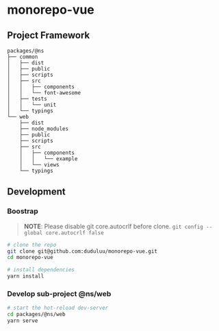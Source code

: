 # monorepo-vue

## Project Framework

```
packages/@ns
├── common
│   ├── dist
│   ├── public
│   ├── scripts
│   ├── src
│   │   ├── components
│   │   └── font-awesome
│   ├── tests
│   │   └── unit
│   └── typings
└── web
    ├── dist
    ├── node_modules
    ├── public
    ├── scripts
    ├── src
    │   ├── components
    │   │   └── example
    │   └── views
    └── typings
```

## Development

### Boostrap

> **NOTE**: Please disable git core.autocrlf before clone. `git config --global core.autocrlf false`

```bash
# clone the repo
git clone git@github.com:duduluu/monorepo-vue.git
cd monorepo-vue

# install dependencies
yarn install
```

### Develop sub-project @ns/web

```bash
# start the hot-reload dev-server
cd packages/@ns/web
yarn serve
```
